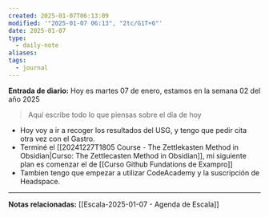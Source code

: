 ```yaml
---
created: 2025-01-07T06:13:09
modified: '"2025-01-07 06:13", "2tc/G1T+6"'
date: 2025-01-07
type:
  - daily-note
aliases: 
tags:
  - journal
---
```

**Entrada de diario:** 
Hoy es martes 07 de enero, estamos en la semana 02 del año 2025

> Aquí escribe todo lo que piensas sobre el día de hoy

- Hoy voy a ir a recoger los resultados del USG, y tengo que pedir cita otra vez con el Gastro.
- Terminé el [[20241227T1805 Course - The Zettlekasten Method in Obsidian|Curso: The Zettlecasten Method in Obsidian]], mi siguiente plan es comenzar el de [[Curso Github Fundations de Exampro]]
- Tambien tengo que empezar a utilizar CodeAcademy y la suscripción de Headspace.


----
**Notas relacionadas:**
[[Escala-2025-01-07 - Agenda de Escala]]
